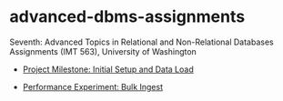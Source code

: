 # advanced-dbms-assignments
Seventh: Advanced Topics in Relational and Non-Relational Databases Assignments (IMT 563), University of Washington

- [Project Milestone: Initial Setup and Data Load](/initial_setup_and_data_load)

- [Performance Experiment: Bulk Ingest](/performance_experiment_bulk_ingest)

